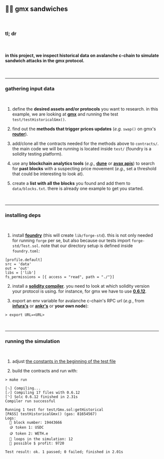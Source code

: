 ## 🧱🥪 gmx sandwiches

<br>

### tl; dr

<br>

#### in this project, we inspect historical data on avalanche c-chain to simulate sandwich attacks in the gmx protocol.


<br>

---

### gathering input data

<br>

1. define the **desired assets and/or protocols** you want to research. in this example, we are looking at **[gmx](https://github.com/gmx-io/gmx-contracts)** and running the test `test/testHistoricalGmx()`.

2. find out the **methods that trigger prices updates** (*e.g.* `swap()` on gmx's **[router](https://github.com/gmx-io/gmx-contracts/blob/master/contracts/core/Router.sol#L88)**).

2. add/clone all the contracts needed for the methods above to `contracts/`. the main code we will be running is located inside `test/` (foundry is a solidity testing platform).

3. use any **blockchain analytics tools** (*e.g.,* **[dune](https://dune.com/home)** or **[avax apis](https://docs.avax.network/apis/avalanchego/public-api-server)**) to search for **past blocks** with a suspecting price movement (*e.g.,* set a threshold that could be interesting to look at). 

4. create a **list with all the blocks** you found and add them to `data/blocks.txt`. there is already one example to get you started.

<br>

---

### installing deps

<br>

1. install **[foundry](https://book.getfoundry.sh/getting-started/installation)** (this will create `lib/forge-std`). this is not only needed for running `forge` per se, but also because our tests import `forge-std/Test.sol`. note that our directory setup is defined inside `foundry.toml`:

```
[profile.default]
src = 'data'
out = 'out'
libs = ['lib']
fs_permissions = [{ access = "read", path = "./"}]
```


2. install a **[solidity compiler](https://docs.soliditylang.org/en/latest/installing-solidity.html#installing-the-solidity-compiler)**. you need to look at which solidity version your protocol is using. for instance, for gmx we have to use **[0.6.12](https://github.com/gmx-io/gmx-contracts/blob/master/contracts/core/VaultPriceFeed.sol#L11)**.

3. export an env variable for avalanche c-chain's RPC url (*e.g.*, from **[infura's](https://avalanche-mainnet.infura.io/v3/)** or **[ankr's](https://www.ankr.com/rpc/avalanche/)** or **your own node**):

```
> export URL=<URL>
```

<br>

---

### running the simulation

<br>

1. adjust [the constants in the beginning of the test file](https://github.com/go-outside-labs/blockchain-science-py/blob/main/historical-with-foundry/avalanche-c-chain/test/Gmx.sol#L10)

2. build the contracts and run with:

```
> make run

[⠢] Compiling...
[⠔] Compiling 17 files with 0.6.12
[⠑] Solc 0.6.12 finished in 2.31s
Compiler run successful

Running 1 test for test/Gmx.sol:getHistorical
[PASS] testHistoricalGmx() (gas: 81654567)
Logs:
  🧱 block number: 19443666
  🪙 token 1: USDC
  🪙 token 2: WETH.e
  🔂 loops in the simulation: 12
  🥪 possible $ profit: 9720

Test result: ok. 1 passed; 0 failed; finished in 2.01s
```

<br>


